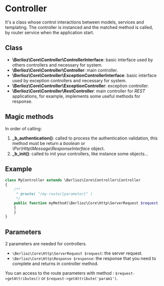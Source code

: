 Controller
==========

It's a class whose control interactions between models, services and templating.
The controller is instanced and the matched method is called, by router service when the application start.

## Class ##

* **\Berlioz\Core\Controller\ControllerInterface**: basic interface used by others controllers and necessary for system.
* **\Berlioz\Core\Controller\Controller**: main controller.
* **\Berlioz\Core\Controller\ExceptionControllerInterface**: basic interface used by exception controllers and necessary for system.
* **\Berlioz\Core\Controller\ExceptionController**: exception controller.
* **\Berlioz\Core\Controller\RestController**: main controller for *REST* applications, for example, implements some useful methods for response.

## Magic methods ##

In order of calling:
1. **_b_authentication()**: called to process the authentication validation, this method must be return a *boolean* or *\Psr\Http\Message\ResponseInterface* object.
2. **_b_init()**: called to init your controllers, like instance some objects...

## Example ###

```php
class MyController extends \Berlioz\Core\Controller\Controller
{
    /**
     * @route( "/my-route/{parameter}" )
     */
    public function myMethod(\Berlioz\Core\Http\ServerRequest $request, \Berlioz\Core\Http\Response $response)
    {
    }
}
```

## Parameters ##

2 parameters are needed for controllers.

* `\Berlioz\Core\Http\ServerRequest $request`: the server request.
* `\Berlioz\Core\Http\Response $response`: the response that you need to complete and returns in controller method.

You can access to the route parameters with method : `$request->getAttributes()` or `$request->getAttribute('param1')`.